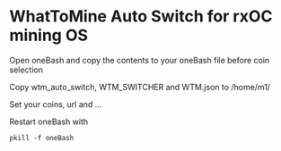 # WhatToMine Auto Switch for rxOC mining OS

Open oneBash and copy the contents to your oneBash file before coin selection

Copy wtm_auto_switch, WTM_SWITCHER and WTM.json to /home/m1/

Set your coins, url and ... 

Restart oneBash with 

`pkill -f oneBash`
